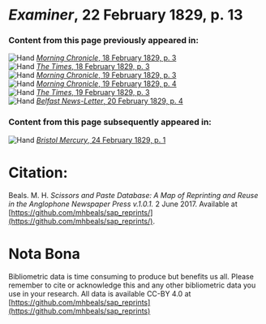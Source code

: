 # *Examiner*, 22 February 1829, p. 13  
  
### Content from this page previously appeared in:  
![Hand](http://scissorsandpaste.net/wp-content/uploads/2017/06/smallhandpointer.png) [*Morning Chronicle*, 18 February 1829, p. 3](https://mhbeals.github.io/sap_html/Morning-Chronicle/Morning-Chronicle-18-February-1829-p-3)  
![Hand](http://scissorsandpaste.net/wp-content/uploads/2017/06/smallhandpointer.png) [*The Times*, 18 February 1829, p. 3](https://mhbeals.github.io/sap_html/The-Times/The-Times-18-February-1829-p-3)  
![Hand](http://scissorsandpaste.net/wp-content/uploads/2017/06/smallhandpointer.png) [*Morning Chronicle*, 19 February 1829, p. 3](https://mhbeals.github.io/sap_html/Morning-Chronicle/Morning-Chronicle-19-February-1829-p-3)  
![Hand](http://scissorsandpaste.net/wp-content/uploads/2017/06/smallhandpointer.png) [*Morning Chronicle*, 19 February 1829, p. 4](https://mhbeals.github.io/sap_html/Morning-Chronicle/Morning-Chronicle-19-February-1829-p-4)  
![Hand](http://scissorsandpaste.net/wp-content/uploads/2017/06/smallhandpointer.png) [*The Times*, 19 February 1829, p. 3](https://mhbeals.github.io/sap_html/The-Times/The-Times-19-February-1829-p-3)  
![Hand](http://scissorsandpaste.net/wp-content/uploads/2017/06/smallhandpointer.png) [*Belfast News-Letter*, 20 February 1829, p. 4](https://mhbeals.github.io/sap_html/Belfast-News-Letter/Belfast-News-Letter-20-February-1829-p-4)  
  
### Content from this page subsequently appeared in:  
![Hand](http://scissorsandpaste.net/wp-content/uploads/2017/06/smallhandpointer.png) [*Bristol Mercury*, 24 February 1829, p. 1](https://mhbeals.github.io/sap_html/Bristol-Mercury/Bristol-Mercury-24-February-1829-p-1)  


# Citation: 

Beals. M. H. *Scissors and Paste Database: A Map of Reprinting and Reuse in the Anglophone Newspaper Press v.1.0.1.* 2 June 2017. Available at [https://github.com/mhbeals/sap_reprints/](https://github.com/mhbeals/sap_reprints/). 

# Nota Bona

Bibliometric data is time consuming to produce but benefits us all. Please remember to cite or acknowledge this and any other bibliometric data you use in your research. All data is available CC-BY 4.0 at [https://github.com/mhbeals/sap_reprints](https://github.com/mhbeals/sap_reprints)